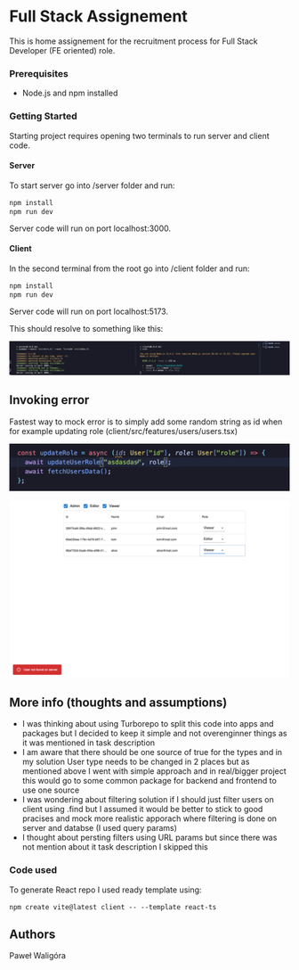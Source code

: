 # Full Stack Assignement

This is home assignement for the recruitment process for Full Stack Developer (FE oriented) role.

### Prerequisites

- Node.js and npm installed

### Getting Started

Starting project requires opening two terminals to run server and client code.

#### Server

To start server go into /server folder and run:

```
npm install
npm run dev
```

Server code will run on port localhost:3000.

#### Client

In the second terminal from the root go into /client folder and run:

```
npm install
npm run dev
```

Server code will run on port localhost:5173.

This should resolve to something like this:

![alt text](image.png)

## Invoking error

Fastest way to mock error is to simply add some random string as id when for example updating role (client/src/features/users/users.tsx)

![alt text](image-3.png)

![alt text](image-2.png)

## More info (thoughts and assumptions)

- I was thinking about using Turborepo to split this code into apps and packages but I decided to keep it simple and not overenginner things as it was mentioned in task description
- I am aware that there should be one source of true for the types and in my solution User type needs to be changed in 2 places but as mentioned above I went with simple approach and in real/bigger project this would go to some common package for backend and frontend to use one source
- I was wondering about filtering solution if I should just filter users on client using .find but I assumed it would be better to stick to good pracises and mock more realistic apporach where filtering is done on server and databse (I used query params)
- I thought about persting filters using URL params but since there was not mention about it task description I skipped this

### Code used

To generate React repo I used ready template using:

```
npm create vite@latest client -- --template react-ts
```

## Authors

Paweł Waligóra
